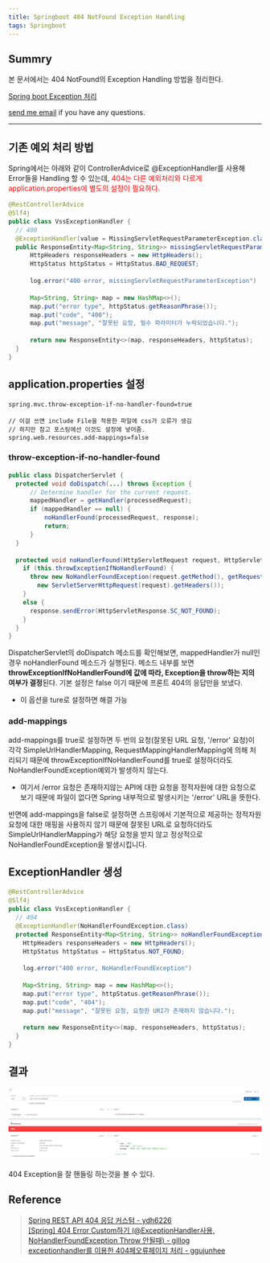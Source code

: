 ```yaml
---
title: Springboot 404 NotFound Exception Handling
tags: Springboot
---
```


## Summry

본 문서에서는 404 NotFound의 Exception Handling 방법을 정리한다.

[Spring boot Exception 처리](https://limjunho.github.io/2022/08/04/spring-boot-exception.html)

[send me email](mailto:jewel7492@gmail.com) if you have any questions.

<!--more-->

---

## 기존 예외 처리 방법

Spring에서는 아래와 같이 ControllerAdvice로 @ExceptionHandler를 사용해 Error들을 Handling 할 수 있는데, <span style = "color : red">404는 다른 예외처리와 다르게 application.properties에 별도의 설정이 필요하다.</sapn>

```java
@RestControllerAdvice
@Slf4j
public class VssExceptionHandler {
  // 400
  @ExceptionHandler(value = MissingServletRequestParameterException.class)
  public ResponseEntity<Map<String, String>> missingServletRequestParameterException(final MissingServletRequestParameterException  e, HttpServletRequest req) {
      HttpHeaders responseHeaders = new HttpHeaders();
      HttpStatus httpStatus = HttpStatus.BAD_REQUEST;

      log.error("400 error, missingServletRequestParameterException")

      Map<String, String> map = new HashMap<>();
      map.put("error type", httpStatus.getReasonPhrase());
      map.put("code", "400");
      map.put("message", "잘못된 요청, 필수 파라미터가 누락되었습니다.");

      return new ResponseEntity<>(map, responseHeaders, httpStatus);
  }
}
```

## application.properties 설정

```properties
spring.mvc.throw-exception-if-no-handler-found=true

// 이걸 쓰면 include File을 적용한 파일에 css가 오류가 생김
// 하지만 참고 포스팅에선 이것도 설정에 넣어줌.
spring.web.resources.add-mappings=false
```

### throw-exception-if-no-handler-found

```java
public class DispatcherServlet {
  protected void doDispatch(...) throws Exception {
      // Determine handler for the current request.
      mappedHandler = getHandler(processedRequest);
      if (mappedHandler == null) {
          noHandlerFound(processedRequest, response);
          return;
      }
  }

  protected void noHandlerFound(HttpServletRequest request, HttpServletResponse response) throws Exception {
    if (this.throwExceptionIfNoHandlerFound) {
      throw new NoHandlerFoundException(request.getMethod(), getRequestUri(request),
        new ServletServerHttpRequest(request).getHeaders());
    }
    else {
      response.sendError(HttpServletResponse.SC_NOT_FOUND);
    }
  }
}
```

DispatcherServlet의 doDispatch 메소드를 확인해보면, mappedHandler가 null인 경우 noHandlerFound 메소드가 실행된다. 메소드 내부를 보면 **throwExceptionIfNoHandlerFound에 값에 따라, Exception을 throw하는 지의 여부가 결정**된다. 기본 설정은 false 이기 때문에 프론트 404의 응답만을 보냈다.

- 이 옵션을 ture로 설정하면 해결 가능

### add-mappings

add-mappings를 true로 설정하면 두 번의 요청(잘못된 URL 요청, '/error' 요청)이 각각 SimpleUrlHandlerMapping, RequestMappingHandlerMapping에 의해 처리되기 때문에 throwExceptionIfNoHandlerFound를 true로 설정하더라도 NoHandlerFoundException예외가 발생하지 않는다.

- 여기서 /error 요청은 존재하지않는 API에 대한 요청을 정적자원에 대한 요청으로 보기 때문에 파일이 없다면 Spring 내부적으로 발생시키는 '/error' URL을 뜻한다.

반면에 add-mappings을 false로 설정하면 스프링에서 기본적으로 제공하는 정적자원요청에 대한 매핑을 사용하지 않기 때문에 잘못된 URL로 요청하더라도 SimpleUrlHandlerMapping가 해당 요청을 받지 않고 정상적으로 NoHandlerFoundException을 발생시킵니다.

## ExceptionHandler 생성

```java
@RestControllerAdvice
@Slf4j
public class VssExceptionHandler {
  // 404
  @ExceptionHandler(NoHandlerFoundException.class)
  protected ResponseEntity<Map<String, String>> noHandlerFoundException(NoHandlerFoundException e, HttpServletRequest req) {
    HttpHeaders responseHeaders = new HttpHeaders();
    HttpStatus httpStatus = HttpStatus.NOT_FOUND;

    log.error("400 error, NoHandlerFoundException")

    Map<String, String> map = new HashMap<>();
    map.put("error type", httpStatus.getReasonPhrase());
    map.put("code", "404");
    map.put("message", "잘못된 요청, 요청한 URI가 존재하지 않습니다.");

    return new ResponseEntity<>(map, responseHeaders, httpStatus);
  }
}
```

## 결과

![그림1](/assets/Spring_boot/404Exception/1.png)

404 Exception을 잘 핸들링 하는것을 볼 수 있다.

## Reference

> [Spring REST API 404 응답 커스텀 - ydh6226](https://velog.io/@ydh6226/Spring-404-NotFound-Response-Custom)  
> [[Spring] 404 Error Custom하기 (@ExceptionHandler사용, NoHandlerFoundException Throw 안될때) - gillog](https://velog.io/@gillog/Spring-404-Error-Custom%ED%95%98%EA%B8%B0-ExceptionHandler%EC%82%AC%EC%9A%A9-NoHandlerFoundException-Throw-%EC%95%88%EB%90%A0%EB%95%8C)  
> [exceptionhandler를 이용한 404페오류페이지 처리 - ggujunhee](https://velog.io/@ggujunhee/exceptionhandler%EB%A5%BC-%EC%9D%B4%EC%9A%A9%ED%95%9C-404%ED%8E%98%EC%98%A4%EB%A5%98%ED%8E%98%EC%9D%B4%EC%A7%80-%EC%B2%98%EB%A6%AC)
